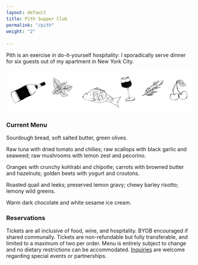```yaml
---
layout: default
title: Pith Supper Club
permalink: "/pith"
weight: "2"

---
```

Pith is an exercise in do-it-yourself hospitality: I sporadically serve dinner for six guests out of my apartment in New York City.

![](/images/pith-illustrations.png)

### Current Menu

Sourdough bread, soft salted butter, green olives.

Raw tuna with dried tomato and chilies; raw scallops with black garlic and seaweed; raw mushrooms with lemon zest and pecorino.

Oranges with crunchy kohlrabi and chipotle; carrots with browned butter and hazelnuts; golden beets with yogurt and croutons.

Roasted quail and leeks; preserved lemon gravy; chewy barley risotto; lemony wild greens.

Warm dark chocolate and white sesame ice cream.

### Reservations

Tickets are all inclusive of food, wine, and hospitality. BYOB encouraged if shared communally. Tickets are non-refundable but fully transferable, and limited to a maximum of two per order. Menu is entirely subject to change and no dietary restrictions can be accommodated. [Inquiries](mailto:inquiries@pith.space) are welcome regarding special events or partnerships.

<tito-widget event="pith/supper-club"></tito-widget>